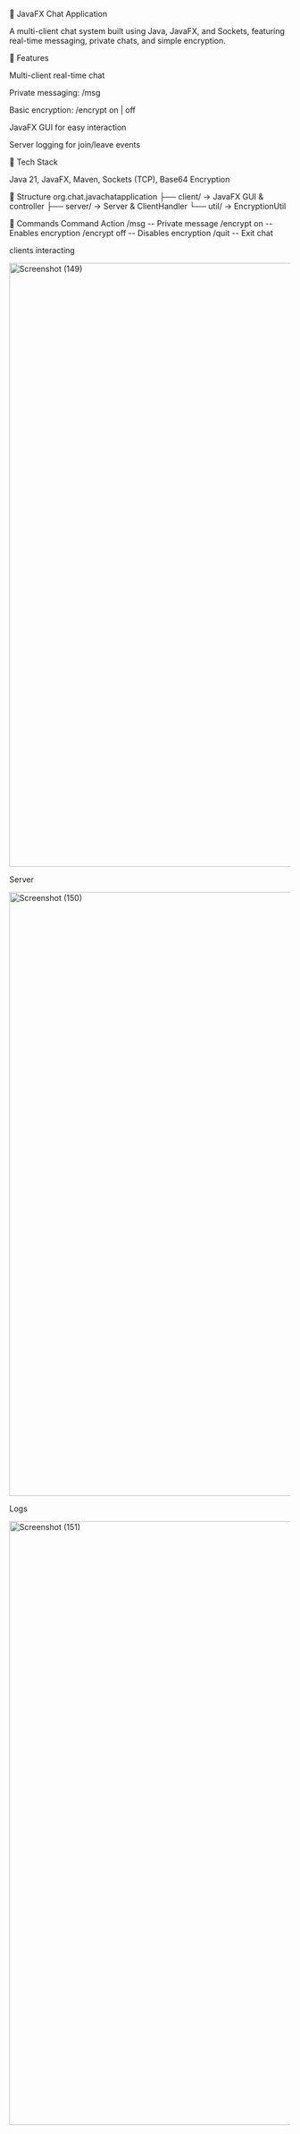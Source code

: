 💬 JavaFX Chat Application

A multi-client chat system built using Java, JavaFX, and Sockets, featuring real-time messaging, private chats, and simple encryption.

🚀 Features

Multi-client real-time chat

Private messaging: /msg <user> <text>

Basic encryption: /encrypt on | off

JavaFX GUI for easy interaction

Server logging for join/leave events

🧠 Tech Stack

Java 21, JavaFX, Maven, Sockets (TCP), Base64 Encryption


📁 Structure
org.chat.javachatapplication
├── client/   → JavaFX GUI & controller
├── server/   → Server & ClientHandler
└── util/     → EncryptionUtil

🧩 Commands
Command	Action
/msg <user> <text>	-- Private message
/encrypt on  --	Enables encryption
/encrypt off	-- Disables encryption
/quit	-- Exit chat



clients interacting

<img width="1920" height="1080" alt="Screenshot (149)" src="https://github.com/user-attachments/assets/d48b5d1e-1b18-4039-8e0d-b9541ef1a4d4" />


Server

<img width="1920" height="1080" alt="Screenshot (150)" src="https://github.com/user-attachments/assets/46a5ffc8-398e-4712-97d1-74a7c663eae4" />

Logs

<img width="1920" height="1080" alt="Screenshot (151)" src="https://github.com/user-attachments/assets/5be3348a-bd00-460f-bc1b-c9c17943f030" />



